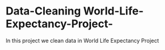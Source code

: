 # Data-Cleaning World-Life-Expectancy-Project-
In this project we clean data in World Life Expectancy Project

